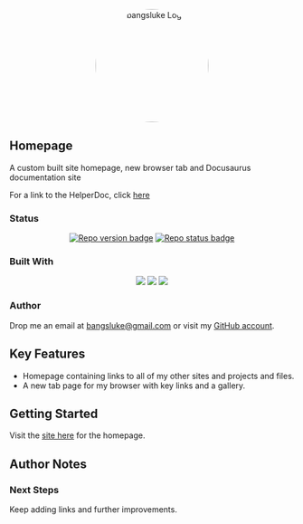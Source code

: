 <p align="center">
  <img src="https://i.imgur.com/ibIuKyP.png" alt="bangsluke Logo" width="200" style="border-radius: 50%;"/>
</p>

## Homepage

A custom built site homepage, new browser tab and Docusaurus documentation site

For a link to the HelperDoc, click [here](https://github.com/bangsluke/bangsluke.github.io/blob/newMDFile/HelperDoc.md)

### Status

<!-- Project Badges -->
<p align="center">
  <a href="https://github.com/bangsluke/Homepage" alt="Stable release version badge"><img src="https://img.shields.io/badge/version-1.0.0-blue)" alt="Repo version badge"/></a>
  <a href="https://github.com/bangsluke/Homepage"><img src="https://img.shields.io/badge/Repo_Status-Active-informational?style=flat&logo=LOGO_NAME&logoColor=white&color=2bbc8a)" alt="Repo status badge" /></a>
</p>

<!-- Built With Badges -->

### Built With

<p align="center">
  <img src="https://img.shields.io/badge/HTML5-E34F26?style=for-the-badge&logo=html5&logoColor=white">
  <img src="https://img.shields.io/badge/JavaScript-F7DF1E?style=for-the-badge&logo=javascript&logoColor=black">
  <img src="https://img.shields.io/badge/CSS3-1572B6?style=for-the-badge&logo=css3&logoColor=white">
  <br>
</p>

### Author

Drop me an email at [bangsluke@gmail.com](mailto:bangsluke@gmail.com) or visit my [GitHub account](https://github.com/bangsluke).

## Key Features

- Homepage containing links to all of my other sites and projects and files.
- A new tab page for my browser with key links and a gallery.

## Getting Started

Visit the [site here](https://bangsluke.github.io/Homepage.html) for the homepage.

## Author Notes

### Next Steps

Keep adding links and further improvements.
